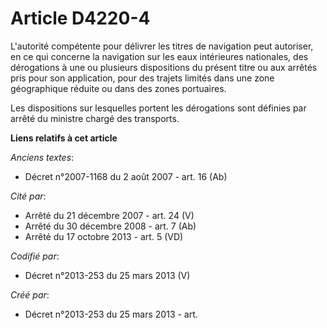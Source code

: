 # Article D4220-4

L'autorité compétente pour délivrer les titres de navigation peut autoriser, en ce qui concerne la navigation sur les eaux
intérieures nationales, des dérogations à une ou plusieurs dispositions du présent titre ou aux arrêtés pris pour son
application, pour des trajets limités dans une zone géographique réduite ou dans des zones portuaires.

Les dispositions sur lesquelles portent les dérogations sont définies par arrêté du ministre chargé des transports.

**Liens relatifs à cet article**

_Anciens textes_:

  - Décret n°2007-1168 du 2 août 2007 - art. 16 (Ab)

_Cité par_:

  - Arrêté du 21 décembre 2007 - art. 24 (V)
  - Arrêté du 30 décembre 2008 - art. 7 (Ab)
  - Arrêté du 17 octobre 2013 - art. 5 (VD)

_Codifié par_:

  - Décret n°2013-253 du 25 mars 2013 (V)

_Créé par_:

  - Décret n°2013-253 du 25 mars 2013 - art.
